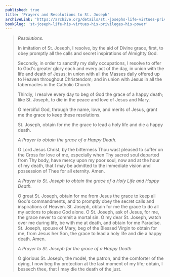 ```yaml
---
published: true
title: 'Prayers and Resolutions to St. Joseph'
archiveLink: 'https://archive.org/details/st.-josephs-life-virtues-privileges-power/page/167?view=theater'
bookSlug: 'st-joseph-life-his-virtues-his-privileges-his-power'
---
```


> *Resolutions.*
>
> In imitation of St. Joseph, I resolve, by the aid of Divine grace, first, to obey promptly all the calls and secret inspirations of Almighty God.
>
> Secondly, in order to sanctify my dally occupations, I resolve to offer to God's greater glory each and every act of the day, in union with the life and death of Jesus; in union with all the Masses daily offered up to Heaven throughout Christendom; and in union with Jesus in all the tabernacles in the Catholic Church.
>
> Thirdly, I resolve every day to beg of God the grace of a happy death; like St. Joseph, to die in the peace and love of Jesus and Mary.
>
> O merciful God, through the name, love, and merits of Jesus, grant me the grace to keep these resolutions.
>
> St. Joseph, obtain for me the grace to lead a holy life and die a happy death.
>
> *A Prayer to obtain the grace of a Happy Death.*
>
> O Lord Jesus Christ, by the bitterness Thou wast pleased to suffer on the Cross for love of me, especially when Thy sacred soul departed from Thy body, have mercy upon my poor soul, now and at the hour of my death, that I may be admitted to the immediate vision and possession of Thee for all eternity. Amen.
>
> *A Prayer to St. Joseph to obtain the grace of a Holy Life and Happy Death.*
>
> O great St. Joseph, obtain for me from Jesus the grace to keep all God's commandments, and to promptly obey the secret calls and inspirations of Heaven. St. Joseph, obtain for me the grace to do all my actions to please God alone. O St. Joseph, ask of Jesus, for me, the grace never to commit a mortal sin. O my dear St. Joseph, watch over me during life, be with me at death, and obtain for me Paradise. St. Joseph, spouse of Mary, beg of the Blessed Virgin to obtain for me, from Jesus her Son, the grace to lead a holy life and die a happy death. Amen.
>
> *A Prayer to St. Joseph for the grace of a Happy Death.*
>
> O glorious St. Joseph, the model, the patron, and the comforter of the dying, I now beg thy protection at the last moment of my life; obtain, I beseech thee, that I may die the death of the just.
